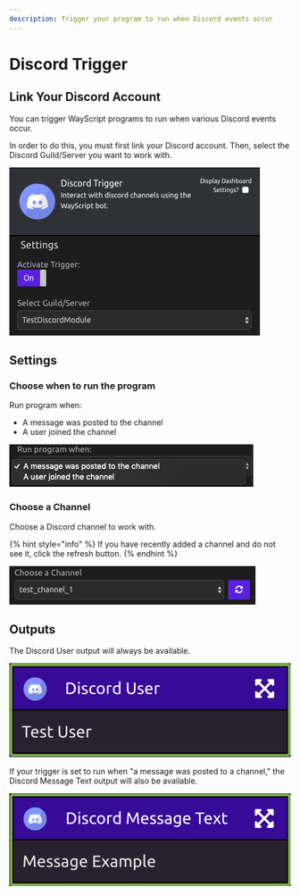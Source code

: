 ```yaml
---
description: Trigger your program to run when Discord events occur
---
```


# Discord Trigger

## Link Your Discord Account

You can trigger WayScript programs to run when various Discord events occur.

In order to do this, you must first link your Discord account. Then, select the Discord Guild/Server you want to work with.

![](../.gitbook/assets/img1%20%281%29.png)

## Settings

### Choose when to run the program

Run program when:

* A message was posted to the channel
* A user joined the channel

![](../.gitbook/assets/img2.png)

### Choose a Channel

Choose a Discord channel to work with.

{% hint style="info" %}
If you have recently added a channel and do not see it, click the refresh button.
{% endhint %}

![](../.gitbook/assets/img3%20%281%29.png)

## Outputs

The Discord User output will always be available.

![](../.gitbook/assets/img4%20%281%29.png)

If your trigger is set to run when "a message was posted to a channel," the Discord Message Text output will also be available.

![](../.gitbook/assets/img5.png)

